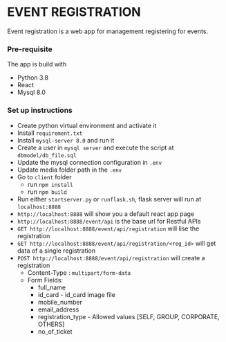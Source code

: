 # EVENT REGISTRATION #

Event registration is a web app for management registering for events.

### Pre-requisite ###

The app is build with
- Python 3.8
- React
- Mysql 8.0

### Set up instructions ###

- Create python virtual environment and activate it
- Install `requirement.txt`
- Install `mysql-server 8.0` and run it
- Create a user in `mysql server` and execute the script at `dbmodel/db_file.sql`
- Update the mysql connection configuration in `.env`
- Update media folder path in the `.env`
- Go to `client` folder 
    - run `npm install`
    - run `npm build`
- Run either `startserver.py` or `runflask.sh`, flask server will run at `localhost:8888`
- `http://localhost:8888` will show you a default react app page
- `http://localhost:8888/event/api` is the base url for Restful APIs
- `GET http://localhost:8888/event/api/registration` will lise the registration
- `GET http://localhost:8888/event/api/registration/<reg_id>` will get data of a single registration
- `POST http://localhost:8888/event/api/registration` will create a registration
    * Content-Type : `multipart/form-data`
    * Form Fields:
        + full_name 
        + id_card - id_card image file
        + mobile_number
        + email_address
        + registration_type - Allowed values [SELF, GROUP, CORPORATE, OTHERS]
        + no_of_ticket
        